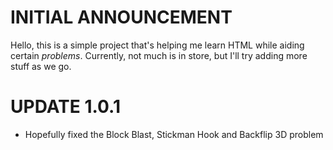# INITIAL ANNOUNCEMENT
Hello, this is a simple project that's helping me learn HTML while aiding certain *problems*. Currently, not much is in store, but I'll try adding more stuff as we go.

# UPDATE 1.0.1
- Hopefully fixed the Block Blast, Stickman Hook and Backflip 3D problem
